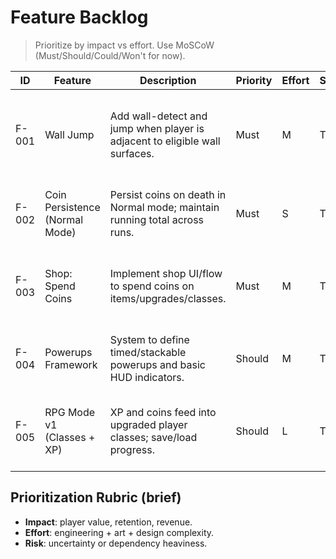 # Feature Backlog

> Prioritize by impact vs effort. Use MoSCoW (Must/Should/Could/Won't for now).

| ID | Feature | Description | Priority | Effort | Status | Notes |
|----|---------|-------------|----------|--------|--------|-------|
| F-001 | Wall Jump | Add wall-detect and jump when player is adjacent to eligible wall surfaces. | Must | M | Todo | Confirm eligibility (tagged walls vs any), input behavior, limits/cooldown, and platforms. |
| F-002 | Coin Persistence (Normal Mode) | Persist coins on death in Normal mode; maintain running total across runs. | Must | S | Todo | Define storage (localStorage vs backend later). Consider anti-dup safeguards. |
| F-003 | Shop: Spend Coins | Implement shop UI/flow to spend coins on items/upgrades/classes. | Must | M | Todo | Define purchasables, pricing, single vs repeatable purchases, and atomic updates. |
| F-004 | Powerups Framework | System to define timed/stackable powerups and basic HUD indicators. | Should | M | Todo | v1 candidates: speed, shield, magnet. Define acquisition and stacking rules. |
| F-005 | RPG Mode v1 (Classes + XP) | XP and coins feed into upgraded player classes; save/load progress. | Should | L | Todo | Define initial classes, upgrade tiers, caps, and persistence scope for v1. |

## Prioritization Rubric (brief)
- **Impact**: player value, retention, revenue.
- **Effort**: engineering + art + design complexity.
- **Risk**: uncertainty or dependency heaviness.
